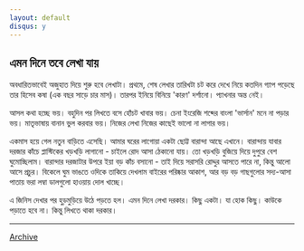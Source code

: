 ```yaml
---
layout: default
disqus: y
---
```


## এমন দিনে তবে লেখা যায়

অবধারিতভাবেই অজুহাত দিয়ে শুরু হবে লেখাটা। প্রথমে, শেষ লেখার তারিখটা চট করে দেখে নিয়ে কতদিন গ্যাপ পড়েছে তার হিসেব কষা (এক বছর সাড়ে চার মাস)। তারপর ইনিয়ে বিনিয়ে 'কারণ' দর্শানো। প্যাখনার অন্ত নেই। 

আসল কথা হচ্ছে ভয়। বহুদিন পর লিখতে বসে হোঁচট খাবার ভয়। চেনা ইংরেজি শব্দের বাংলা 'ভার্সান' মনে না পড়ার ভয়। মাতৃভাষায় বানান ভুল করবার ভয়। নিজের লেখা নিজের কাছেই ভালো না লাগার ভয়। 

একমাস হয়ে গেল নতুন বাড়িতে এসেছি। আমার ঘরের লাগোয়া একটা ছোট্ট বারান্দা আছে এখানে। বারান্দায় যাবার দরজার কাঁচে প্লাস্টিকের খড়খড়ি লাগানো - চাইলে রোদ আসা ঠেকানো যায়। তো খড়খড়ি বুজিয়ে দিয়ে দুপুরে বেশ ঘুমোচ্ছিলাম। বারান্দার দরজাটার উপরে ইয়া বড় কাঁচ বসানো - তাই দিয়ে সরাসরি রোদ্দুর আসতে পারে না, কিন্তু আলো আসে প্রচুর। বিকেলে ঘুম ভাঙতে ওদিকে তাকিয়ে দেখলাম বাইরের পরিষ্কার আকাশ, আর বড় বড় গাছগুলোর সদ্য-আসা পাতায় ভরা লম্বা ডালগুলো হাওয়ায় দোল খাচ্ছে। 

এ জিনিস দেখার পর হুড়মুড়িয়ে উঠে পড়তে হল। এমন দিনে লেখা দরকার। কিছু একটা। যা হোক কিছু। কাউকে পড়াতে হবে না। কিন্তু লিখতে থাকা দরকার। 

* * *

[Archive](../archive)
